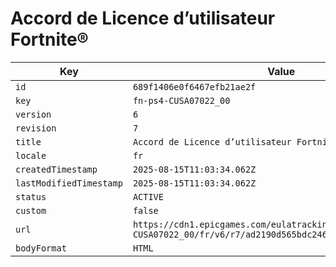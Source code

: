 # Accord de Licence d’utilisateur Fortnite®

| Key | Value |
| --- | ----- |
| `id` | `689f1406e0f6467efb21ae2f` |
| `key` | `fn-ps4-CUSA07022_00` |
| `version` | `6` |
| `revision` | `7` |
| `title` | `Accord de Licence d’utilisateur Fortnite®` |
| `locale` | `fr` |
| `createdTimestamp` | `2025-08-15T11:03:34.062Z` |
| `lastModifiedTimestamp` | `2025-08-15T11:03:34.062Z` |
| `status` | `ACTIVE` |
| `custom` | `false` |
| `url` | `https://cdn1.epicgames.com/eulatracking-download/fn-ps4-CUSA07022_00/fr/v6/r7/ad2190d565bdc246085fa261181eecca.pdf` |
| `bodyFormat` | `HTML` |
